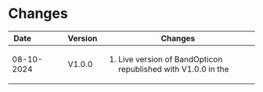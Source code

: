 # Changes
Date&nbsp;&nbsp;&nbsp;&nbsp;&nbsp;&nbsp;&nbsp;&nbsp;&nbsp;&nbsp;&nbsp;&nbsp;&nbsp;| Version | Changes
|-------|-------|-------|
|08-10-2024 | V1.0.0 | <ol><li>Live version of BandOpticon republished with V1.0.0 in the <title> tag.</li></ol>|
|in progress | V1.0.1 | <ol><li>Fixed clock error (12:01:05 displays as 12:1:5) reintroduced when eliminating deprecated substr()</li><li>Changed text in details pane from "Entities common to [myCall] and all calls including [myCall] are highlighted" to "Entities spotting / being spotted by [myCall] are highlighted"</li><li>Internal code change - rename Squares to squaresArr</li><li>Internal code change - removed redundant code from configuration loader introduced due to error in localstorage tag name for squares (now fixed)</li><ol>|




# Numbering scheme
From [https://semver.org/](https://semver.org/)

Given a version number MAJOR.MINOR.PATCH, increment the:   
- MAJOR version when you make incompatible API changes   
- MINOR version when you add functionality in a backward compatible manner   
- PATCH version when you make backward compatible bug fixes

Additional labels for pre-release and build metadata are available as extensions to the MAJOR.MINOR.PATCH format.

